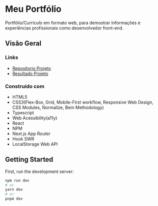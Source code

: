 # Meu Portfólio

Portfólio/Currículo em formato web, para demostrar informações e experiências profissionais como desenvolvedor front-end.

## Visão Geral

### Links

 - [Reposítorio Projeto](https://github.com/Samuel-Amaro/meu-portfolio)
 - [Resultado Projeto](https://meu-portfolio-topaz-alpha.vercel.app/)

### Construído com

 - HTML5
 - CSS3(Flex-Box, Grid, Mobile-First workflow, Responsive Web Design, CSS Modules, Normalize, Bem Methodology)
 - Typescript
 - Web Acessibility(a11y)
 - React
 - NPM
 - Next.js App Router
 - Hook SWR
 - LocalStorage Web API

## Getting Started

First, run the development server:

```bash
npm run dev
# or
yarn dev
# or
pnpm dev
```
